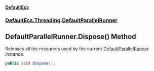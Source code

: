 #### [DefaultEcs](./index.md 'index')
### [DefaultEcs.Threading](./DefaultEcs-Threading.md 'DefaultEcs.Threading').[DefaultParallelRunner](./DefaultEcs-Threading-DefaultParallelRunner.md 'DefaultEcs.Threading.DefaultParallelRunner')
## DefaultParallelRunner.Dispose() Method
Releases all the resources used by the current [DefaultParallelRunner](./DefaultEcs-Threading-DefaultParallelRunner.md 'DefaultEcs.Threading.DefaultParallelRunner') instance.  
```C#
public void Dispose();
```
